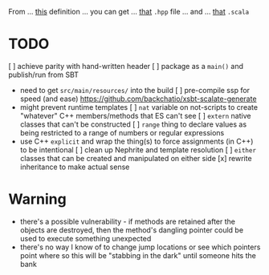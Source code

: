 From ...
  [this](https://github.com/g-pechorin/dukscala/blob/scad40/scad40/src/test/resources/peterlavalle.diskio.scad40) definition
... you can get ...
  [that](https://github.com/g-pechorin/dukscala/blob/scad40/scad40/src/test/resources/peterlavalle.diskio.hpp) `.hpp` file
... and ...
  [that](https://github.com/g-pechorin/dukscala/blob/scad40/scad40/src/test/scala/peterlavalle/scad40/EndToEndTest.scala#L71) `.scala`

# TODO

 [ ] achieve parity with hand-written header
 [ ] package as a `main()` and publish/run from SBT
  * need to get `src/main/resources/` into the build
 [ ] pre-compile ssp for speed (and ease) https://github.com/backchatio/xsbt-scalate-generate
  * might prevent runtime templates
 [ ] `nat` variable on not-scripts to create "whatever" C++ members/methods that ES can't see
 [ ] `extern` native classes that can't be constructed
 [ ] `range` thing to declare values as being restricted to a range of numbers or regular expressions
  * use C++ `explicit` and wrap the thing(s) to force assignments (in C++) to be intentional
 [ ] clean up Nephrite and template resolution
 [ ] `either` classes that can be created and manipulated on either side
 [x] rewrite inheritance to make actual sense

# Warning

 * there's a possible vulnerability - if methods are retained after the objects are destroyed, then the method's dangling pointer could be used to execute something unexpected
  * there's no way I know of to change jump locations or see which pointers point where so this will be "stabbing in the dark" until someone hits the bank
